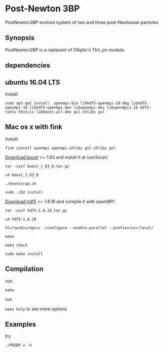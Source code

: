 # Post-Newton 3BP

PostNewton3BP evolves system of two and three post-Newtonian particles   

## Synopsis

PostNewton2BP is a replacent of Olliptic's Tbh_pn module.  


## dependencies

## ubuntu 16.04 LTS

Install:

`sudo apt-get install  openmpi-bin libhdf5-openmpi-10-dbg libhdf5-openmpi-10 libhdf5-openmpi-dev libopenmpi-dev libopenmpi1.10 hdf5-tools h5utils libboost-all-dev gsl-shlibs gsl`

## Mac os x with fink

Install:

`fink install openmpi openmpi-shlibs gsl-shlibs gsl`


[Download boost](http://www.boost.org/users/download/) >= 1.63 and install it at /usr/local/:

`tar -zxvf boost_1_63_0.tar.gz`

`cd boost_1_63_0`

`./bootstrap.sh`

`sudo ./b2 install`

[Download hdf5](https://support.hdfgroup.org/HDF5/release/obtainsrc518.html#src) >= 1.8.18 and compile it with openMPI:

`tar -zxvf hdf5-1.8.18.tar.gz`

`cd hdf5-1.8.18`

`CC=/sw/bin/mpicc ./configure --enable-parallel --prefix=/usr/local/`

`make`

`make check`

`sudo make install`


## Compilation

run:

`make`

run 

`make help` to see more options 

## Examples

try

`./PN3BP.x -h` 
